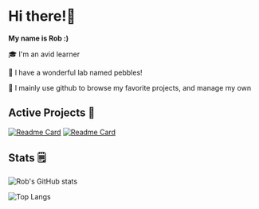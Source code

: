 # Hi there!👋
**My name is Rob :)**

🎓 I'm an avid learner

🐾 I have a wonderful lab named pebbles!

🧭 I mainly use github to browse my favorite projects, and manage my own

## Active Projects 🔨

[![Readme Card](https://github-readme-stats.vercel.app/api/pin/?username=mnfu&repo=Avience&show_icons=true&title_color=fff&icon_color=79ff97&text_color=9f9f9f&bg_color=151515)](https://github.com/mnfu/Avience)
[![Readme Card](https://github-readme-stats.vercel.app/api/pin/?username=mnfu&repo=simple-warden&show_icons=true&title_color=fff&icon_color=79ff97&text_color=9f9f9f&bg_color=151515)](https://github.com/mnfu/simple-warden)

## Stats 🗒️
![Rob's GitHub stats](https://github-readme-stats.vercel.app/api/?username=mnfu&count_private=true&show_icons=true&title_color=fff&icon_color=79ff97&text_color=9f9f9f&bg_color=151515)

![Top Langs](https://github-readme-stats.vercel.app/api/top-langs/?username=mnfu&show_icons=true&title_color=fff&icon_color=79ff97&text_color=9f9f9f&bg_color=151515)
